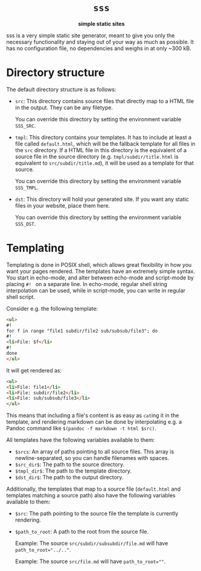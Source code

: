 <div align="center">
  <h1><code>sss</code></h1>
  <p><strong>simple static sites</strong></p>
</div>

sss is a very simple static site generator, meant to give you only the
necessary functionality and staying out of your way as much as possible. It
has no configuration file, no dependencies and weighs in at only ~300 kB. 

# Directory structure

The default directory structure is as follows:

- `src`: This directory contains source files that directly map to a HTML file
in the output. They can be any filetype.

    You can override this directory by setting the environment variable 
    `SSS_SRC`.

- `tmpl`: This directory contains your templates. It has to include at least a
file called `default.html`, which will be the fallback template for all files
in the `src` directory. If a HTML file in this directory is the equivalent of a
source file in the source directory (e.g. `tmpl/subdir/title.html` is
equivalent to `src/subdir/title.md`), it will be used as a template for that
source.

    You can override this directory by setting the environment variable
    `SSS_TMPL`.

- `dst`: This directory will hold your generated site. If you want any static
files in your website, place them here.

    You can override this directory by setting the environment variable
    `SSS_DST`.
    
# Templating

Templating is done in POSIX shell, which allows great flexibility in how you
want your pages rendered. The templates have an extremely simple syntax. You
start in echo-mode, and alter between echo-mode and script-mode by placing `#!
` on a separate line. In echo-mode, regular shell string interpolation can be
used, while in script-mode, you can write in regular shell script.

Consider e.g. the following template:

```html
<ul>
#!
for f in range "file1 subdir/file2 sub/subsub/file3"; do
#!
<li>File: $f</li>
#!
done
</ul>
```

It will get rendered as:

```html
<ul>
<li>File: file1</li>
<li>File: subdir/file2</li>
<li>File: sub/subsub/file3</li>
</ul>
```

This means that including a file's content is as easy as `cat`ing it in the
template, and rendering markdown can be done by interpolating e.g. a Pandoc
command like `$(pandoc -f markdown -t html $src)`.

All templates have the following variables available to them:

- `$srcs`: An array of paths pointing to all source files. This array is
newline-separated, so you can handle filenames with spaces.
- `$src_dir$`: The path to the source directory.
- `$tmpl_dir$`: The path to the template directory.
- `$dst_dir$`: The path to the output directory.

Additionally, the templates that map to a source file (`default.html` and
templates matching a source path) also have the following variables available
to them:

- `$src`: The path pointing to the source file the template is currently
rendering.
- `$path_to_root`: A path to the root from the source file.
  
    Example: The source `src/subdir/subsubdir/file.md` will have
    `path_to_root="../.."`.
    
    Example: The source `src/file.md` will have `path_to_root=""`.

